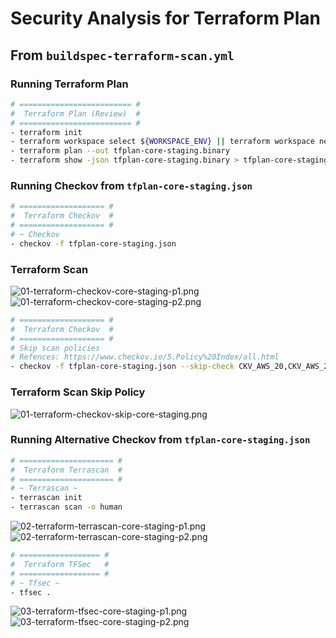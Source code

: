 # Security Analysis for Terraform Plan

## From `buildspec-terraform-scan.yml`

### Running Terraform Plan

```bash
# ========================= #
#  Terraform Plan (Review)  #
# ========================= #
- terraform init
- terraform workspace select ${WORKSPACE_ENV} || terraform workspace new ${WORKSPACE_ENV}
- terraform plan --out tfplan-core-staging.binary
- terraform show -json tfplan-core-staging.binary > tfplan-core-staging.json
```

### Running Checkov from `tfplan-core-staging.json`

```bash
# =================== #
#  Terraform Checkov  #
# =================== #
# ~ Checkov
- checkov -f tfplan-core-staging.json
```

### Terraform Scan

![01-terraform-checkov-core-staging-p1.png](assets/terraform/01-terraform-checkov-core-staging-p1.png)
![01-terraform-checkov-core-staging-p2.png](assets/terraform/01-terraform-checkov-core-staging-p2.png)

```bash
# =================== #
#  Terraform Checkov  #
# =================== #
# Skip scan policies
# Refences: https://www.checkov.io/5.Policy%20Index/all.html
- checkov -f tfplan-core-staging.json --skip-check CKV_AWS_20,CKV_AWS_24,CKV_AWS_130,CKV2_AWS_5,CKV2_AWS_11,CKV2_AWS_12,CKV2_AWS_19
```

### Terraform Scan Skip Policy

![01-terraform-checkov-skip-core-staging.png](assets/terraform/01-terraform-checkov-skip-core-staging.png)

### Running Alternative Checkov from `tfplan-core-staging.json`

```bash
# ===================== #
#  Terraform Terrascan  #
# ===================== #
# ~ Terrascan ~
- terrascan init
- terrascan scan -o human
```

![02-terraform-terrascan-core-staging-p1.png](assets/terraform/02-terraform-terrascan-core-staging-p1.png)
![02-terraform-terrascan-core-staging-p2.png](assets/terraform/02-terraform-terrascan-core-staging-p2.png)

```bash
# ================== #
#  Terraform TFSec   #
# ================== #
# ~ Tfsec ~
- tfsec .
```

![03-terraform-tfsec-core-staging-p1.png](assets/terraform/03-terraform-tfsec-core-staging-p1.png)
![03-terraform-tfsec-core-staging-p2.png](assets/terraform/03-terraform-tfsec-core-staging-p2.png)
